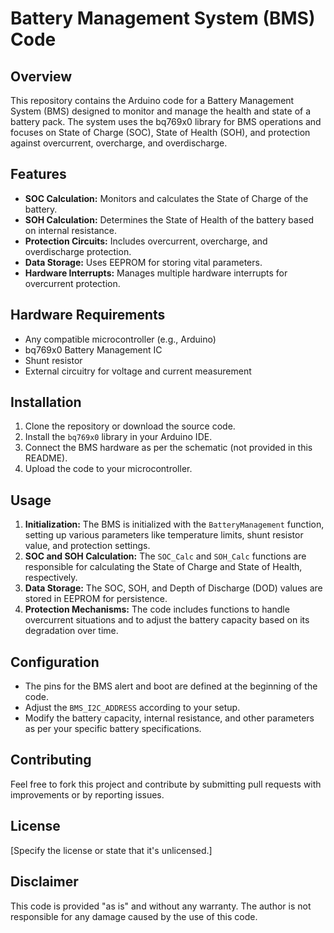 # Battery Management System (BMS) Code

## Overview
This repository contains the Arduino code for a Battery Management System (BMS) designed to monitor and manage the health and state of a battery pack. The system uses the bq769x0 library for BMS operations and focuses on State of Charge (SOC), State of Health (SOH), and protection against overcurrent, overcharge, and overdischarge.

## Features
- **SOC Calculation:** Monitors and calculates the State of Charge of the battery.
- **SOH Calculation:** Determines the State of Health of the battery based on internal resistance.
- **Protection Circuits:** Includes overcurrent, overcharge, and overdischarge protection.
- **Data Storage:** Uses EEPROM for storing vital parameters.
- **Hardware Interrupts:** Manages multiple hardware interrupts for overcurrent protection.

## Hardware Requirements
- Any compatible microcontroller (e.g., Arduino)
- bq769x0 Battery Management IC
- Shunt resistor
- External circuitry for voltage and current measurement

## Installation
1. Clone the repository or download the source code.
2. Install the `bq769x0` library in your Arduino IDE.
3. Connect the BMS hardware as per the schematic (not provided in this README).
4. Upload the code to your microcontroller.

## Usage
1. **Initialization:** The BMS is initialized with the `BatteryManagement` function, setting up various parameters like temperature limits, shunt resistor value, and protection settings.
2. **SOC and SOH Calculation:** The `SOC_Calc` and `SOH_Calc` functions are responsible for calculating the State of Charge and State of Health, respectively.
3. **Data Storage:** The SOC, SOH, and Depth of Discharge (DOD) values are stored in EEPROM for persistence.
4. **Protection Mechanisms:** The code includes functions to handle overcurrent situations and to adjust the battery capacity based on its degradation over time.

## Configuration
- The pins for the BMS alert and boot are defined at the beginning of the code.
- Adjust the `BMS_I2C_ADDRESS` according to your setup.
- Modify the battery capacity, internal resistance, and other parameters as per your specific battery specifications.

## Contributing
Feel free to fork this project and contribute by submitting pull requests with improvements or by reporting issues.

## License
[Specify the license or state that it's unlicensed.]

## Disclaimer
This code is provided "as is" and without any warranty. The author is not responsible for any damage caused by the use of this code.

